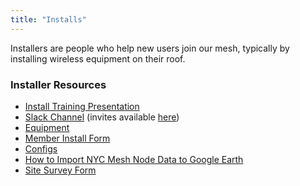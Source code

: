 ```yaml
---
title: "Installs"
---
```


Installers are people who help new users join our mesh, typically by installing wireless equipment on their roof.

### Installer Resources

*   [Install Training Presentation](https://docs.google.com/presentation/d/1Y0bafeH7h9SuAOrUSC_WHOnA7q-rLGTD0OOOmZLBETg/edit?usp=sharing)
*   [Slack Channel](https://nycmesh.slack.com/app_redirect?channel=install) (invites available [here](http://slack.nycmesh.net/))
*   [Equipment](/installs/equipment)
*   [Member Install Form](/installs/memberform)
*   [Configs](/hardware/config/)
*   [How to Import NYC Mesh Node Data to Google Earth](https://nycmesh.slack.com/files/U51M5UP6F/F5VEK2UCR/nycmesh-google-earth-kml-howto.m4v)
*   [Site Survey Form](https://goo.gl/forms/nq1UXX3UHPaGAZLy1)
